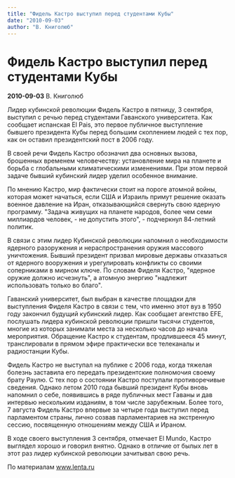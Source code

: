 ```yaml
---
title: "Фидель Кастро выступил перед студентами Кубы"
date: "2010-09-03"
author: "В. Книголюб"
---
```


# Фидель Кастро выступил перед студентами Кубы

**2010-09-03** В. Книголюб

Лидер кубинской революции Фидель Кастро в пятницу, 3 сентября, выступил с речью перед студентами Гаванского университета. Как сообщает испанская El Pais, это первое публичное выступление бывшего президента Кубы перед большим скоплением людей с тех пор, как он оставил президентский пост в 2006 году.

В своей речи Фидель Кастро обозначил два основных вызова, брошенных временем человечеству: установление мира на планете и борьба с глобальными климатическими изменениями. При этом первой задаче бывший кубинский лидер уделил особенное внимание.

По мнению Кастро, мир фактически стоит на пороге атомной войны, которая может начаться, если США и Израиль примут решение оказать военное давление на Иран, отказывающийся свернуть свою ядерную программу. "Задача живущих на планете народов, более чем семи миллиардов человек, - не допустить этого", - подчеркнул 84-летний политик.

В связи с этим лидер Кубинской революции напомнил о необходимости ядерного разоружения и нераспространения оружия массового уничтожения. Бывший президент призвал мировые державы отказаться от ядерного вооружения и урегулировать конфликты со своими соперниками в мирном ключе. По словам Фиделя Кастро, "ядерное оружие должно исчезнуть", а атомную энергию "надлежит использовать только во благо".

Гаванский университет, был выбран в качестве площадки для выступления Фиделя Кастро в связи с тем, что именно этот вуз в 1950 году закончил будущий кубинский лидер. Как сообщает агентство EFE, послушать лидера кубинской революции пришли тысячи студентов, многие из которых занимали места за несколько часов до начала мероприятия. Обращение Кастро к студентам, продлившееся 45 минут, транслировали в прямом эфире практически все телеканалы и радиостанции Кубы.

Фидель Кастро не выступал на публике с 2006 года, когда тяжелая болезнь заставила его передать президентские полномочия своему брату Раулю. С тех пор о состоянии Кастро поступали противоречивые сведения. Однако летом 2010 года бывший президент Кубы вновь напомнил о себе, появившись в ряде публичных мест Гаваны и дав интервью нескольким изданиям, в том числе зарубежным. Более того, 7 августа Фидель Кастро впервые за четыре года выступил перед парламентом страны, лично созвав парламентариев на экстренную сессию, посвященную отношениям между США и Ираном.

В ходе своего выступления 3 сентября, отмечает El Mundo, Кастро выглядел хорошо и говорил внятно. Однако в отличие от былых лет в этот раз лидер кубинской революции зачитывал свою речь.

По материалам www.lenta.ru